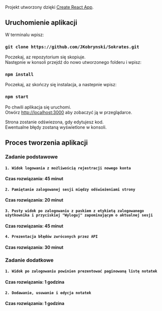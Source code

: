 Projekt utworzony dzięki [Create React App](https://github.com/facebook/create-react-app).

## Uruchomienie aplikacji

W terminalu wpisz:

### `git clone https://github.com/JKobrynski/Sokrates.git`

Poczekaj, az repozytorium się skopiuje.<br>
Następnie w konsoli przejdź do nowo utworzonego folderu i wpisz:

### `npm install`

Poczekaj, az skończy się instalacja, a nastepnie wpisz:

### `npm start`

Po chwili aplikacja się uruchomi.<br>
Otwórz [http://localhost:3000](http://localhost:3000) aby zobaczyć ją w przeglądarce.

Strona zostanie odświezona, gdy edytujesz kod.<br>
Ewentualne błędy zostaną wyświetlone w konsoli.

## Proces tworzenia aplikacji

### Zadanie podstawowe

#### `1. Widok logowania z możliwością rejestracji nowego konta`

**Czas rozwiązania: 45 minut**

#### `2. Pamiętanie zalogowanej sesji między odświeżeniami strony`

**Czas rozwiązania: 20 minut**

#### `3. Pusty widok po zalogowaniu z paskiem z etykietą zalogowanego użytkownika i przyciskiej "Wyloguj" zapominającym o aktualnej sesji`

**Czas rozwiązania: 45 minut**

#### `4. Prezentacja błędów zwróconych przez API`

**Czas rozwiązania: 30 minut**

### Zadanie dodatkowe

#### `1. Widok po zalogowaniu powinien prezentować paginowaną listę notatek`

**Czas rozwiązania: 1 godzina**

#### `2. Dodawanie, usuwanie i edycja notatek`

**Czas rozwiązania: 1 godzina**
